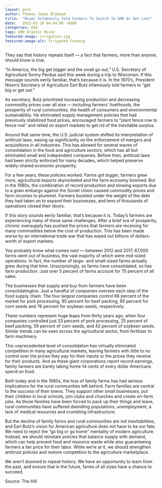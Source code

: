 ```yaml
---
layout: post
author: Thomas James Blobaum 
title:  "Nixon Infamously Told Farmers To Switch To GMO Or Get Lost"
date:   2022-02-18 04:44:00 -0600
categories: USA 
tags: GMO Organic Nixon  
featured-image: irrigation.jpg
featured-image-alt: Irrigated Farming
---
```

They say that history repeats itself — a fact that farmers, more than anyone, should know is true.

“In America, the big get bigger and the small go out,” U.S. Secretary of Agriculture Sonny Perdue said this week during a trip to Wisconsin. If this message sounds eerily familiar, that’s because it is. In the 1970’s, President Nixon’s Secretary of Agriculture Earl Butz infamously told farmers to “get big or get out.” 

As secretary, Butz prioritized increasing production and decreasing commodity prices over all else — including farmers’ livelihoods, the prosperity of rural communities, the health of consumers and environmental sustainability. He eliminated supply management policies that had previously stabilized food prices, encouraged farmers to “plant fence row to fence row” and relied on export markets to get rid of the inevitable surplus.

Around that same time, the U.S. judicial system shifted its interpretation of antitrust laws, easing up significantly on the enforcement of mergers and acquisitions in all industries. This has allowed for several waves of consolidation in the food and agriculture sectors, which has all but eliminated small and independent companies. Before then, antitrust laws had been strictly enforced for many decades, which helped preserve widely-shared economic prosperity.

For a few years, these policies worked. Farms got bigger, farmers grew more, agricultural exports skyrocketed and the farm economy boomed. But in the 1980s, the combination of record production and slowing exports due to a grain embargo against the Soviet Union caused commodity prices and farm incomes to plummet. Farmers buckled under the weight of the debt they had taken on to expand their businesses, and tens of thousands of operations closed their doors.

If this story sounds eerily familiar, that’s because it is. Today’s farmers are experiencing many of these same challenges. After a brief era of prosperity, chronic oversupply has pushed the prices that farmers are receiving for many commodities below the cost of production. This has been made worse by an international trade war that has wiped out billions of dollars-worth of export markets. 

You probably know what comes next — between 2012 and 2017, 67,000 farms went out of business, the vast majority of which were mid-sized operations. In fact, the number of large- and small-sized farms actually grew during that time. Unsurprisingly, as farms have consolidated, so has farm production: Just over 5 percent of farms account for 75 percent of all sales.

The businesses that supply and buy from farmers have been consolidatingtoo. Just a handful of companies oversee each step of the food supply chain: The four largest companies control 66 percent of the market for pork processing, 85 percent for beef packing, 85 percent for corn seeds and 76 percent for soybean seeds, respectively.

These numbers represent huge leaps from thirty years ago, when four companies controlled just 33 percent of pork processing, 25 percent of beef packing, 59 percent of corn seeds, and 42 percent of soybean seeds. Similar trends can be seen across the agricultural sector, from fertilizer to farm machinery.

This unprecedented level of consolidation has virtually eliminated competition in many agricultural markets, leaving farmers with little to no control over the prices they pay for their inputs or the prices they receive for their products. And as these giant corporations report record earnings, family farmers are barely taking home 14 cents of every dollar Americans spend on food.

Both today and in the 1980s, the loss of family farms has had serious implications for the rural communities left behind. Farm families are central to the success of their towns. They support other small businesses, put their children in local schools, join clubs and churches and create on-farm jobs. As those families have been forced to pack up their things and leave, rural communities have suffered dwindling populations, unemployment, a lack of medical resources and crumbling infrastructure.

But the decline of family farms and rural communities are not inevitabilities, and Earl Butz’s vision for American agriculture does not have to be our fate. We need to reject the “go big or go home” mentality of modern agriculture. Instead, we should reinstate policies that balance supply with demand, which can help prevent food and resource waste while also guaranteeing farmers a fair price for their labor. While we’re at it, we should strengthen antitrust policies and restore competition to the agriculture marketplace.

We aren’t doomed to repeat history. We have an opportunity to learn from the past, and ensure that in the future, farms of all sizes have a chance to succeed.

Source: The Hill 

<a href="https://thehill.com/opinion/finance/464856-we-must-reject-the-go-big-or-go-home-mentality-of-modern-agriculture" data-iframely-url></a>
